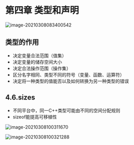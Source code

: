 # 第四章 类型和声明

![image-20210308083400542](https://gitee.com/xinwuyun/myimage/raw/master/img/image-20210308083400542.png)

## 类型的作用

+ 决定变量合法范围（值集）
+ 决定变量的储存空间大小
+ 决定合法操作范围（操作集）
+ 区分名字相同、类型不同的符号（变量、函数、运算符）
+ 决定将一种类型的值能否以及如何转换为另一种类型的错误

## 4.6.sizes

+ 不同平台中，同一C++类型可能由不同的空间分配规则
+ sizeof能提高可移植性

![image-20210308100311670](https://gitee.com/xinwuyun/myimage/raw/master/img/image-20210308100311670.png)

![image-20210308100321288](https://gitee.com/xinwuyun/myimage/raw/master/img/image-20210308100321288.png)